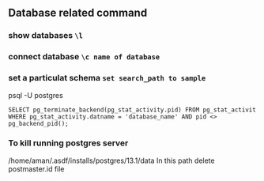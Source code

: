 
## Database related command

### show databases   `\l`
### connect database `\c name of database`
### set a particulat schema `set search_path to sample`


psql -U postgres

```
SELECT pg_terminate_backend(pg_stat_activity.pid) FROM pg_stat_activit WHERE pg_stat_activity.datname = 'database_name' AND pid <> pg_backend_pid();
```

### To kill running postgres server
/home/aman/.asdf/installs/postgres/13.1/data In this path delete postmaster.id file 
